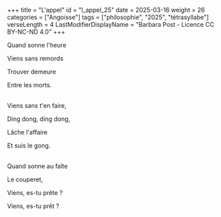 +++
title = "L'appel"
id = "l_appel_25"
date = 2025-03-16
weight = 26
categories = ["Angoisse"]
tags = ["philosophie", "2025", "tétrasyllabe"]
verseLength = 4
LastModifierDisplayName = "Barbara Post - Licence CC BY-NC-ND 4.0"
+++

Quand sonne l'heure

Viens sans remords

Trouver demeure

Entre les morts.

 \
Viens sans t'en faire,

Ding dong, ding dong,

Lâche l'affaire

Et suis le gong.

 \
Quand sonne au faîte

Le couperet,

Viens, es-tu prête ?

Viens, es-tu prêt ?
